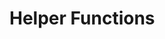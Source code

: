 # Helper Functions



<!--

------------------------------- in progress -------------------------------



    • Outline
        ◦ (We can also use this week as a buffer depending on progress of previous classes)
        ◦ (Go back to the “ways OOP helps us write code” list above)
        ◦ Helper functions (easier to discuss by showing examples)
            ▪ Writing to a text file takes a few lines of code, what if you use that a lot?
            ▪ Reading weather from a certain city takes a few lines of code, make a helper
                • And abstract it again to use another helper that reads json from any api and parses the json
            ▪ Only fix the bug in one place. Only add the new feature in one place. DRY if possible.
            ▪ Trade-off, you get less flexibility. But gain simplicity.
        ◦ Interfaces
            ▪ Important concept that we’ll use for this week’s project and final project
            ▪ Like helper functions, they hide the details
            ▪ You can even switch between them though, calling code does not change
        ◦ Why do people use json?
            ▪ Let’s consider a world where everything was a one-off text format
            ▪ We’re trying to persist a simplified soccer player goals example.
            ▪ What if there are bugs in the data coming in? Or it’s from another version of the program? Don’t want bad data structure coming in or your program will malfunction
            ▪ Light discussion of regex as to how to parse the input, say tab-delimited and # of goals is an integer
                • regexone.com
            ▪ That would be quicker than parsing into vars and checking if int, # of fields, etc
            ▪ But still needs a custom regex.
            ▪ JSON though is a great way to not need to write the regex
        ◦ Examples
            ▪ persist() and load() can be abstract methods– different implementations
                • We’re persisting some data but we were beginning programmers and wrote it to a text file format
                • We then realized we can use JSON (easier parsing)
                • We then realized we can use sql (better enforces structure)
                • Because persist() and load() were abstract methods, the calling code didn’t need to change as we made these changes
            ▪ One way we abstract on writing to db is an ‘orm’
            ▪ render() can be an abstract method 
                • Render to console,
                • Render using PIL to save a png to disk
        ◦ Abstraction/interfaces are a key part of code quality
        ◦ Rob’s thoughts on code quality:
            ▪ Heuristic measures of ‘good’ code…
                • How easy is it to change?
                • How easy is it for someone else to understand?
                • Linter warnings
                • Lines of code
            ▪ How fast is your code? Objective measures of ‘good’ code…
                • Runtime / benchmarking speed
                • Memory / benchmarking RAM
                • Kinds of operations / slowness
            ▪ How correct is your code?
                • Does it pass the tests?
                • Do the tests check all the possible ways your program could be used?
                • Are there other ways your program could be correct or incorrect?
            ▪ How good is your application?
                • Does it have all the good features?
                • What features does it have that it should not?
    • COURSE PROJECT: REFACTORED PHONE BOOK (guided, autogradable, student barely writes new code)
        ◦ GUIDED PHONE BOOK REFACTORING, Repo already exists
            ▪ Make it into OOP
            ▪ Abstraction comes into play – we changed the implementation and calling code+tests do not change!
            ▪ We added a feature for inverse lookup
            ▪ Tests still pass
            ▪ Student writes a new test, say for the new inverse lookup feature
            ▪ (one testing principle is not to have too many implementation assumptions, test the public interface if possible)


-->

